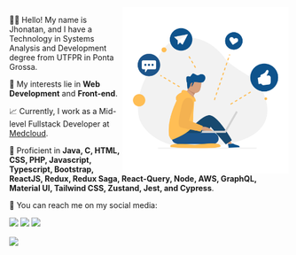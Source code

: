 <img src="https://raw.githubusercontent.com/JhonnK08/JhonnK08/main/network-illustration.svg" min-width="300px" max-width="300px" width="300px" align="right" alt="Computador Jhonatan">

<p align="left">
  👨‍💻 Hello! My name is Jhonatan, and I have a Technology in Systems Analysis and Development degree from UTFPR in Ponta Grossa.
</p>

<p align="left">
  💬 My interests lie in <strong>Web Development</strong> and <strong>Front-end</strong>.
</p>

<p align="left">
  📈 Currently, I work as a Mid-level Fullstack Developer at  <a href="https://medcloud.link" alt="Medcloud">Medcloud</a>.
</p>

<p align="left">
  🚀 Proficient in <strong>Java, C, HTML, CSS, PHP, Javascript, Typescript, Bootstrap,
  ReactJS, Redux, Redux Saga, React-Query, Node, AWS, GraphQL, Material UI, Tailwind CSS, Zustand, Jest, and Cypress</strong>.
</p>

<p align="left">
  💌 You can reach me on my social media:
</p>

<p align="left">
  <a href="mailto:jhonnkonopp@gmail.com" alt="Gmail">
  <img src="https://img.shields.io/badge/-Gmail-FF0000?style=flat-square&labelColor=FF0000&logo=gmail&logoColor=white&link=mailto:jhonnkonopp@gmail.com" /></a>

  <a href="https://www.linkedin.com/in/jhonatan-konopp/" alt="Linkedin">
  <img src="https://img.shields.io/badge/-Linkedin-0e76a8?style=flat-square&logo=Linkedin&logoColor=white&link=https://www.linkedin.com/in/jhonatan-konopp/" /></a>

  <a href="https://www.instagram.com/jhonnkonopp/" alt="Instagram">
  <img src="https://img.shields.io/badge/-Instagram-DF0174?style=flat-square&labelColor=DF0174&logo=instagram&logoColor=white&link=https://www.instagram.com/jhonnkonopp/"/></a>
</p>

<a href="https://github.com/anuraghazra/github-readme-stats">
  <img align="center" src="https://github-readme-stats.vercel.app/api?username=JhonnK08&count_private=true&show_icons=true&theme=tokyonight" />
</a>
<!--
**JhonnK08/JhonnK08** is a ✨ _special_ ✨ repository because its `README.md` (this file) appears on your GitHub profile.

Here are some ideas to get you started:

- 🔭 I’m currently working on ...
- 🌱 I’m currently learning ...
- 👯 I’m looking to collaborate on ...
- 🤔 I’m looking for help with ...
- 💬 Ask me about ...
- 📫 How to reach me: ...
- 😄 Pronouns: ...
- ⚡ Fun fact: ...
-->
